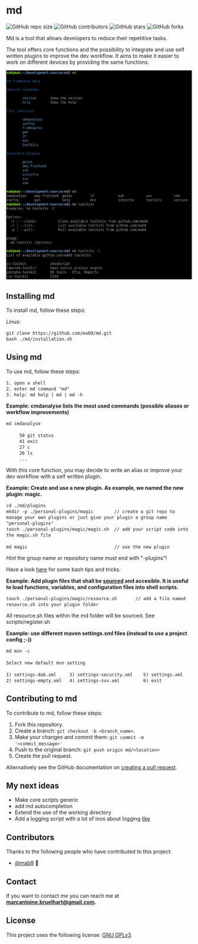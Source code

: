 # md

<!--- These are examples. See https://shields.io for others or to customize this set of shields. You might want to include dependencies, project status and licence info here --->
![GitHub repo size](https://img.shields.io/github/repo-size/mab9/md)
![GitHub contributors](https://img.shields.io/github/contributors/mab9/md)
![GitHub stars](https://img.shields.io/github/stars/mab9/md?style=social)
![GitHub forks](https://img.shields.io/github/forks/mab9/md?style=social)
<!--![Twitter Follow](https://img.shields.io/twitter/follow/mab9?style=social)-->

Md is a tool that allows developers to reduce their repetitive tasks.

The tool offers core functions and the possibility to integrate and use self written plugins to improve the dev workflow.
It aims to make it easier to work on different devices by providing the same functions.

![md-overview](./img/md.png "md-overview")

## Installing md

To install md, follow these steps:

Linux:
```
git clone https://github.com/mab9/md.git
bash ./md/installation.sh
```

## Using md

To use md, follow these steps:

```
1. open a shell
2. enter md command "md"
3. help: md help | md | md -h
```

**Example: cmdanalyse lists the most used commands (possible aliases or workflow improvements)**

```
md cmdanalyse
 
     50 git status 
     41 exit  
     27 c  
     26 ls  
     ...
```

With this core function, you may decide to write an alias or improve your dev workflow with a self written plugin.

**Example: Create and use a new plugin. As example, we named the new plugin: magic.**

```
cd ./md/plugins
mkdir -p ./personal-plugins/magic        // create a git repo to manage your own plugins or just give your plugin a group name "personal-plugins"
touch ./personal-plugins/magic/magic.sh  // add your script code into the magic.sh file

md magic                                 // use the new plugin
```

*Hint* the group name or repository name must end with "-plugins"!

Have a look [here](https://codeburst.io/13-tips-tricks-for-writing-shell-scripts-with-awesome-ux-19a525ae05ae) for some bash tips and tricks. 

**Example: Add plugin files that shall be [sourced](https://linuxize.com/post/bash-source-command/) and accesible. It is useful to load functions, variables, and configuration files into shell scripts.**

```
touch ./personal-plugins/magic/resource.sh       // add a file named resource.sh into your plugin folder
```

All resource.sh files within the md folder will be sourced. See scripts/register.sh 

**Example: use different maven settings.xml files (instead to use a project config ;-))**

```
md mvn -c
 
Select new default mvn setting

1) settings-dab.xml     3) settings-security.xml    5) settings.xml
2) settings-empty.xml   4) settings-svv.xml         6) exit 
```

## Contributing to md
<!--- If your README is long or you have some specific process or steps you want contributors to follow, consider creating a separate CONTRIBUTING.md file--->
To contribute to md, follow these steps:

1. Fork this repository.
2. Create a branch: `git checkout -b <branch_name>`.
3. Make your changes and commit them: `git commit -m '<commit_message>'`
4. Push to the original branch: `git push origin md/<location>`
5. Create the pull request.

Alternatively see the GitHub documentation on [creating a pull request](https://help.github.com/en/github/collaborating-with-issues-and-pull-requests/creating-a-pull-request).

## My next ideas

- Make core scripts generic
- add md autocompletion
- Extend the use of the working directory
- Add a logging script with a lot of inos about logging [like](https://sematext.com/blog/journald-logging-tutorial/)

## Contributors

Thanks to the following people who have contributed to this project:

* [@mab9](https://github.com/mab9) 📖

<!-- You might want to consider using something like the [All Contributors](https://github.com/all-contributors/all-contributors) specification and its [emoji key](https://allcontributors.org/docs/en/emoji-key). -->

## Contact

If you want to contact me you can reach me at **marcantoine.bruelhart@gmail.com.**

## License
<!--- If you're not sure which open license to use see https://choosealicense.com/--->

This project uses the following license: [GNU GPLv3](https://choosealicense.com/licenses/gpl-3.0/).











